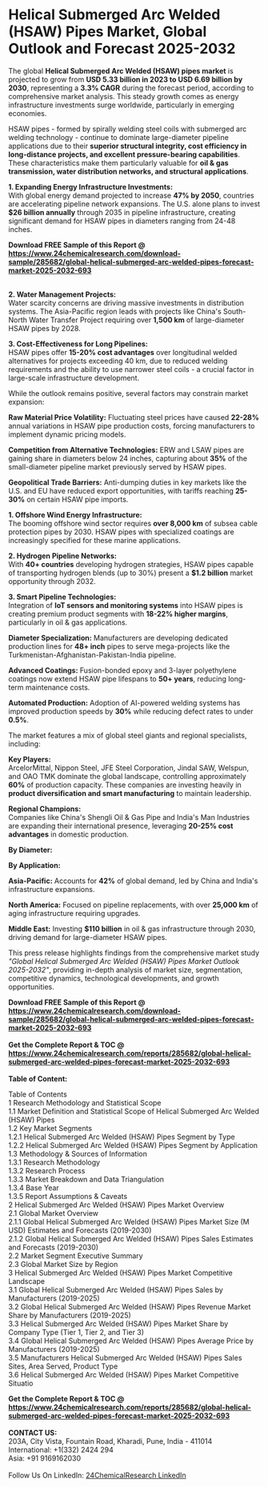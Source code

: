 <h1>Helical Submerged Arc Welded (HSAW) Pipes Market, Global Outlook and Forecast 2025-2032</h1><p>The global <strong>Helical Submerged Arc Welded (HSAW) pipes market</strong> is projected to grow from <strong>USD 5.33 billion in 2023 to USD 6.69 billion by 2030</strong>, representing a <strong>3.3% CAGR</strong> during the forecast period, according to comprehensive market analysis. This steady growth comes as energy infrastructure investments surge worldwide, particularly in emerging economies.</p><p>HSAW pipes - formed by spirally welding steel coils with submerged arc welding technology - continue to dominate large-diameter pipeline applications due to their <strong>superior structural integrity, cost efficiency in long-distance projects, and excellent pressure-bearing capabilities</strong>. These characteristics make them particularly valuable for <strong>oil &amp; gas transmission, water distribution networks, and structural applications</strong>.</p><p><strong>1. Expanding Energy Infrastructure Investments:</strong><br>
With global energy demand projected to increase <strong>47% by 2050</strong>, countries are accelerating pipeline network expansions. The U.S. alone plans to invest <strong>$26 billion annually</strong> through 2035 in pipeline infrastructure, creating significant demand for HSAW pipes in diameters ranging from 24-48 inches.</p><div><b>Download FREE Sample of this Report @ 
            <a href="https://www.24chemicalresearch.com/download-sample/285682/global-helical-submerged-arc-welded-pipes-forecast-market-2025-2032-693">
            https://www.24chemicalresearch.com/download-sample/285682/global-helical-submerged-arc-welded-pipes-forecast-market-2025-2032-693</a></b></div><br><p><strong>2. Water Management Projects:</strong><br>
Water scarcity concerns are driving massive investments in distribution systems. The Asia-Pacific region leads with projects like China's South-North Water Transfer Project requiring over <strong>1,500 km</strong> of large-diameter HSAW pipes by 2028.</p><p><strong>3. Cost-Effectiveness for Long Pipelines:</strong><br>
HSAW pipes offer <strong>15-20% cost advantages</strong> over longitudinal welded alternatives for projects exceeding 40 km, due to reduced welding requirements and the ability to use narrower steel coils - a crucial factor in large-scale infrastructure development.</p><p>While the outlook remains positive, several factors may constrain market expansion:</p><p><strong>Raw Material Price Volatility:</strong> Fluctuating steel prices have caused <strong>22-28%</strong> annual variations in HSAW pipe production costs, forcing manufacturers to implement dynamic pricing models.</p><p><strong>Competition from Alternative Technologies:</strong> ERW and LSAW pipes are gaining share in diameters below 24 inches, capturing about <strong>35%</strong> of the small-diameter pipeline market previously served by HSAW pipes.</p><p><strong>Geopolitical Trade Barriers:</strong> Anti-dumping duties in key markets like the U.S. and EU have reduced export opportunities, with tariffs reaching <strong>25-30%</strong> on certain HSAW pipe imports.</p><p><strong>1. Offshore Wind Energy Infrastructure:</strong><br>
The booming offshore wind sector requires <strong>over 8,000 km</strong> of subsea cable protection pipes by 2030. HSAW pipes with specialized coatings are increasingly specified for these marine applications.</p><p><strong>2. Hydrogen Pipeline Networks:</strong><br>
With <strong>40+ countries</strong> developing hydrogen strategies, HSAW pipes capable of transporting hydrogen blends (up to 30%) present a <strong>$1.2 billion</strong> market opportunity through 2032.</p><p><strong>3. Smart Pipeline Technologies:</strong><br>
Integration of <strong>IoT sensors and monitoring systems</strong> into HSAW pipes is creating premium product segments with <strong>18-22% higher margins</strong>, particularly in oil &amp; gas applications.</p><p><strong>Diameter Specialization:</strong> Manufacturers are developing dedicated production lines for <strong>48+ inch</strong> pipes to serve mega-projects like the Turkmenistan-Afghanistan-Pakistan-India pipeline.</p><p><strong>Advanced Coatings:</strong> Fusion-bonded epoxy and 3-layer polyethylene coatings now extend HSAW pipe lifespans to <strong>50+ years</strong>, reducing long-term maintenance costs.</p><p><strong>Automated Production:</strong> Adoption of AI-powered welding systems has improved production speeds by <strong>30%</strong> while reducing defect rates to under <strong>0.5%</strong>.</p><p>The market features a mix of global steel giants and regional specialists, including:</p><p><strong>Key Players:</strong><br>
ArcelorMittal, Nippon Steel, JFE Steel Corporation, Jindal SAW, Welspun, and OAO TMK dominate the global landscape, controlling approximately <strong>60%</strong> of production capacity. These companies are investing heavily in <strong>product diversification and smart manufacturing</strong> to maintain leadership.</p><p><strong>Regional Champions:</strong><br>
Companies like China's Shengli Oil &amp; Gas Pipe and India's Man Industries are expanding their international presence, leveraging <strong>20-25% cost advantages</strong> in domestic production.</p><p><strong>By Diameter:</strong></p><p><strong>By Application:</strong></p><p><strong>Asia-Pacific:</strong> Accounts for <strong>42%</strong> of global demand, led by China and India's infrastructure expansions.</p><p><strong>North America:</strong> Focused on pipeline replacements, with over <strong>25,000 km</strong> of aging infrastructure requiring upgrades.</p><p><strong>Middle East:</strong> Investing <strong>$110 billion</strong> in oil &amp; gas infrastructure through 2030, driving demand for large-diameter HSAW pipes.</p><p>This press release highlights findings from the comprehensive market study <em>"Global Helical Submerged Arc Welded (HSAW) Pipes Market Outlook 2025-2032"</em>, providing in-depth analysis of market size, segmentation, competitive dynamics, technological developments, and growth opportunities.</p><div><b>Download FREE Sample of this Report @ 
            <a href="https://www.24chemicalresearch.com/download-sample/285682/global-helical-submerged-arc-welded-pipes-forecast-market-2025-2032-693">
            https://www.24chemicalresearch.com/download-sample/285682/global-helical-submerged-arc-welded-pipes-forecast-market-2025-2032-693</a></b></div><br><div><b>Get the Complete Report & TOC @ 
            <a href="https://www.24chemicalresearch.com/reports/285682/global-helical-submerged-arc-welded-pipes-forecast-market-2025-2032-693">
            https://www.24chemicalresearch.com/reports/285682/global-helical-submerged-arc-welded-pipes-forecast-market-2025-2032-693</a></b></div><br>
            <b>Table of Content:</b><p>Table of Contents<br />
1 Research Methodology and Statistical Scope<br />
1.1 Market Definition and Statistical Scope of Helical Submerged Arc Welded (HSAW) Pipes<br />
1.2 Key Market Segments<br />
1.2.1 Helical Submerged Arc Welded (HSAW) Pipes Segment by Type<br />
1.2.2 Helical Submerged Arc Welded (HSAW) Pipes Segment by Application<br />
1.3 Methodology & Sources of Information<br />
1.3.1 Research Methodology<br />
1.3.2 Research Process<br />
1.3.3 Market Breakdown and Data Triangulation<br />
1.3.4 Base Year<br />
1.3.5 Report Assumptions & Caveats<br />
2 Helical Submerged Arc Welded (HSAW) Pipes Market Overview<br />
2.1 Global Market Overview<br />
2.1.1 Global Helical Submerged Arc Welded (HSAW) Pipes Market Size (M USD) Estimates and Forecasts (2019-2030)<br />
2.1.2 Global Helical Submerged Arc Welded (HSAW) Pipes Sales Estimates and Forecasts (2019-2030)<br />
2.2 Market Segment Executive Summary<br />
2.3 Global Market Size by Region<br />
3 Helical Submerged Arc Welded (HSAW) Pipes Market Competitive Landscape<br />
3.1 Global Helical Submerged Arc Welded (HSAW) Pipes Sales by Manufacturers (2019-2025)<br />
3.2 Global Helical Submerged Arc Welded (HSAW) Pipes Revenue Market Share by Manufacturers (2019-2025)<br />
3.3 Helical Submerged Arc Welded (HSAW) Pipes Market Share by Company Type (Tier 1, Tier 2, and Tier 3)<br />
3.4 Global Helical Submerged Arc Welded (HSAW) Pipes Average Price by Manufacturers (2019-2025)<br />
3.5 Manufacturers Helical Submerged Arc Welded (HSAW) Pipes Sales Sites, Area Served, Product Type<br />
3.6 Helical Submerged Arc Welded (HSAW) Pipes Market Competitive Situatio</p><div><b>Get the Complete Report & TOC @ 
            <a href="https://www.24chemicalresearch.com/reports/285682/global-helical-submerged-arc-welded-pipes-forecast-market-2025-2032-693">
            https://www.24chemicalresearch.com/reports/285682/global-helical-submerged-arc-welded-pipes-forecast-market-2025-2032-693</a></b></div><br><b>CONTACT US:</b><br>
            203A, City Vista, Fountain Road, Kharadi, Pune, India - 411014<br>
            International: +1(332) 2424 294<br>
            Asia: +91 9169162030 <br><br>
            Follow Us On LinkedIn: <a href="https://www.linkedin.com/company/24chemicalresearch/">24ChemicalResearch LinkedIn</a>